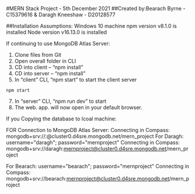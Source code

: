 #MERN Stack Project - 5th December 2021
##Created by:Bearach Byrne - C15379616 & Daragh Kneeshaw - D20128577


##Installation Assumptions:
Windows 10 machine
npm version v8.1.0 is installed
Node version v16.13.0 is installed


If continuing to use MongoDB Atlas Server:
1. Clone files from Git
2. Open overall folder in CLI
3. CD into client – “npm install”
4. CD into server – “npm install”
5. In “client” CLI, “npm start” to start the client server
```
npm start
```
7. In “server” CLI, “npm run dev” to start 
8. The web. app. will now open in your default browser. 


If you 
Copying the database to lcoal machine:


FOR Connection to MongoDB Atlas Server:
Connecting in Compass: mongodb+srv://<username>:<password>@cluster0.d4sre.mongodb.net/mern_project
  For Daragh: username="daragh"; password="mernproject"
    Connecting in Compass: mongodb+srv://daragh:mernproject@cluster0.d4sre.mongodb.net/mern_project

  For Bearach: username="bearach"; password="mernproject"
    Connecting in Compass: mongodb+srv://bearach:mernproject@cluster0.d4sre.mongodb.net/mern_project

